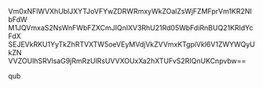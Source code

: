 Vm0xNFlWVXhUblJXYTJoVFYwZDRWRmxyWkZOalZsWjFZMFprVm1KR2NIbFdW
M1JQVmxaS2NsWnFWbFZXCmJIQnlXV3RhU21Rd05WbFdiRnBUQ21KRldYcFdX
SEJEVkRKU1YyTkZhRTVXTW5oeVEyMVdjVkZVVmxKTgpiVkl6V1ZWYWQyUkZN
VVZOUlhSRVlsaG9jRmRzUlRsUVVXOUxXa2hXTUFvS2RIQnUKCnpvbw==

qub